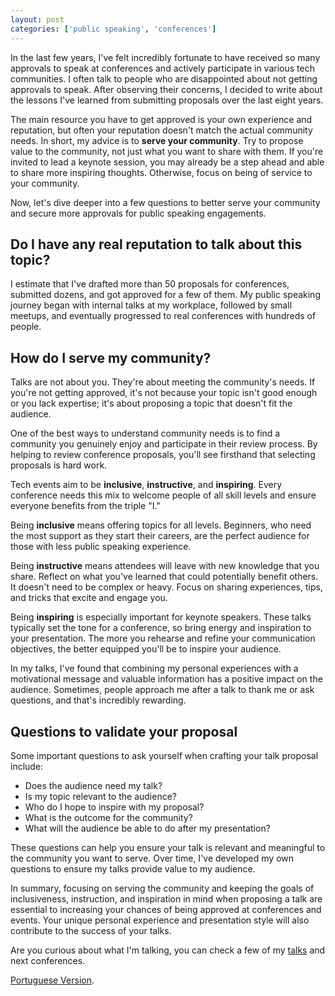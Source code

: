 ```yaml
---
layout: post
categories: ['public speaking', 'conferences']
---
```



In the last few years, I've felt incredibly fortunate to have received so many approvals to speak at conferences and actively participate in various tech communities. I often talk to people who are disappointed about not getting approvals to speak. After observing their concerns, I decided to write about the lessons I've learned from submitting proposals over the last eight years.

The main resource you have to get approved is your own experience and reputation, but often your reputation doesn't match the actual community needs. In short, my advice is to **serve your community**. Try to propose value to the community, not just what you want to share with them. If you're invited to lead a keynote session, you may already be a step ahead and able to share more inspiring thoughts. Otherwise, focus on being of service to your community.

Now, let's dive deeper into a few questions to better serve your community and secure more approvals for public speaking engagements.

## Do I have any real reputation to talk about this topic?

I estimate that I've drafted more than 50 proposals for conferences, submitted dozens, and got approved for a few of them. My public speaking journey began with internal talks at my workplace, followed by small meetups, and eventually progressed to real conferences with hundreds of people.

## How do I serve my community?

Talks are not about you. They're about meeting the community's needs. If you're not getting approved, it's not because your topic isn't good enough or you lack expertise; it's about proposing a topic that doesn't fit the audience.

One of the best ways to understand community needs is to find a community you genuinely enjoy and participate in their review process. By helping to review conference proposals, you'll see firsthand that selecting proposals is hard work.

Tech events aim to be **inclusive**, **instructive**, and **inspiring**. Every conference needs this mix to welcome people of all skill levels and ensure everyone benefits from the triple "I."

Being **inclusive** means offering topics for all levels. Beginners, who need the most support as they start their careers, are the perfect audience for those with less public speaking experience.

Being **instructive** means attendees will leave with new knowledge that you share. Reflect on what you've learned that could potentially benefit others. It doesn't need to be complex or heavy. Focus on sharing experiences, tips, and tricks that excite and engage you.

Being **inspiring** is especially important for keynote speakers. These talks typically set the tone for a conference, so bring energy and inspiration to your presentation. The more you rehearse and refine your communication objectives, the better equipped you'll be to inspire your audience.

In my talks, I've found that combining my personal experiences with a motivational message and valuable information has a positive impact on the audience. Sometimes, people approach me after a talk to thank me or ask questions, and that's incredibly rewarding.

## Questions to validate your proposal

Some important questions to ask yourself when crafting your talk proposal include:

- Does the audience need my talk?
- Is my topic relevant to the audience?
- Who do I hope to inspire with my proposal?
- What is the outcome for the community?
- What will the audience be able to do after my presentation?

These questions can help you ensure your talk is relevant and meaningful to the community you want to serve. Over time, I've developed my own questions to ensure my talks provide value to my audience.

In summary, focusing on serving the community and keeping the goals of inclusiveness, instruction, and inspiration in mind when proposing a talk are essential to increasing your chances of being approved at conferences and events. Your unique personal experience and presentation style will also contribute to the success of your talks.

Are you curious about what I'm talking, you can check a few of my [talks](/talks) and next conferences.

[Portuguese Version](/sirva-sua-comunidade).
